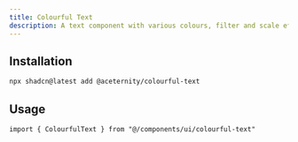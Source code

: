 ```yaml
---
title: Colourful Text
description: A text component with various colours, filter and scale effects.
---
```


## Installation

```bash
npx shadcn@latest add @aceternity/colourful-text
```

## Usage

```tsx showLineNumbers
import { ColourfulText } from "@/components/ui/colourful-text"
```

